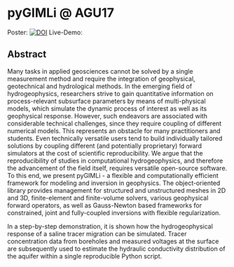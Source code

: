 # pyGIMLi @ AGU17

Poster: [![DOI](https://zenodo.org/badge/DOI/10.5281/zenodo.1095621.svg)](https://doi.org/10.5281/zenodo.1095621)
Live-Demo:

## Abstract

Many tasks in applied geosciences cannot be solved by a single measurement method and require the integration of geophysical, geotechnical and hydrological methods. In the emerging field of hydrogeophysics, researchers strive to gain quantitative information on process-relevant subsurface parameters by means of multi-physical models, which simulate the dynamic process of interest as well as its geophysical response. However, such endeavors are associated with considerable technical challenges, since they require coupling of different numerical models. This represents an obstacle for many practitioners and students. Even technically versatile users tend to build individually tailored solutions by coupling different (and potentially proprietary) forward simulators at the cost of scientific reproducibility.
We argue that the reproducibility of studies in computational hydrogeophysics, and therefore the advancement of the field itself, requires versatile open-source software. To this end, we present pyGIMLi - a flexible and computationally efficient framework for modeling and inversion in geophysics. The object-oriented library provides management for structured and unstructured meshes in 2D and 3D, finite-element and finite-volume solvers, various geophysical forward operators, as well as Gauss-Newton based frameworks for constrained, joint and fully-coupled inversions with flexible regularization.

In a step-by-step demonstration, it is shown how the hydrogeophysical response of a saline tracer migration can be simulated. Tracer concentration data from boreholes and measured voltages at the surface are subsequently used to estimate the hydraulic conductivity distribution of the aquifer within a single reproducible Python script.

